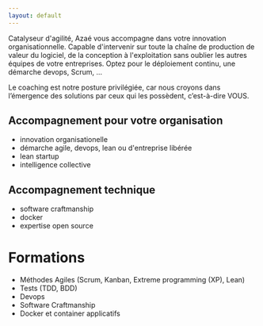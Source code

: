 ```yaml
---
layout: default
---
```



Catalyseur d'agilité, Azaé vous accompagne dans votre innovation organisationnelle. Capable d'intervenir sur toute la chaîne de production de valeur du logiciel, de la conception à l'exploitation sans oublier les autres équipes de votre entreprises. Optez pour le déploiement continu, une démarche devops, Scrum, ...

Le coaching est notre posture privilégiée, car nous croyons dans l’émergence des solutions par ceux qui les possèdent, c’est-à-dire VOUS.


## Accompagnement pour votre organisation

* innovation organisationelle
* démarche agile, devops, lean ou d'entreprise libérée
* lean startup
* intelligence collective


## Accompagnement technique

* software craftmanship
* docker
* expertise open source


# Formations

* Méthodes Agiles (Scrum, Kanban, Extreme programming (XP), Lean)
* Tests (TDD, BDD)
* Devops
* Software Craftmanship
* Docker et container applicatifs

